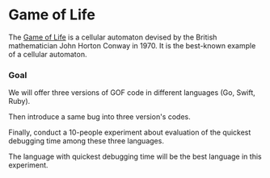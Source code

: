 # Game of Life
The [Game of Life](http://rosettacode.org/wiki/Conway%27s_Game_of_Life#Swift) is a   cellular automaton   devised by the British mathematician   John Horton Conway   in 1970.   It is the best-known example of a cellular automaton.

### Goal
We will offer three versions of GOF code in different languages (Go, Swift, Ruby).

Then introduce a same bug into three version's codes.

Finally, conduct a 10-people experiment about evaluation of the quickest debugging time among these three languages.

The language with quickest debugging time will be the best language in this experiment.

